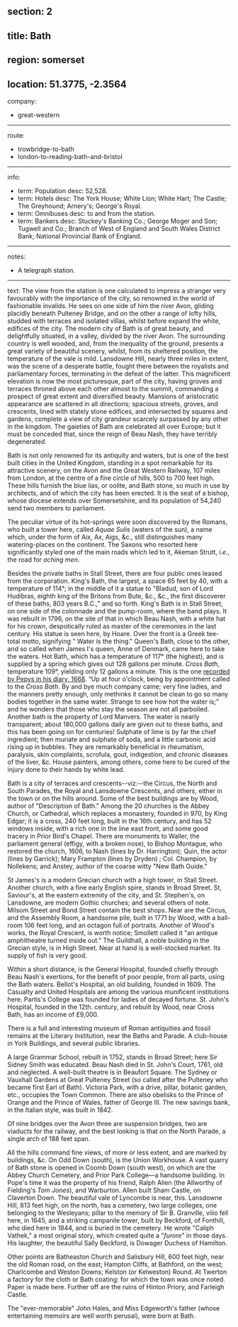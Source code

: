 section: 2
----
title: Bath
----
region: somerset
----
location: 51.3775, -2.3564
----
company:
- great-western
----
route:
- trowbridge-to-bath
- london-to-reading-bath-and-bristol
----
info:
- term: Population
  desc: 52,528.
- term: Hotels
  desc: The York House; White Lion; White Hart; The Castle; The Greyhound; Arnery's; George's Royal.
- term: Omnibuses
  desc: to and from the station.
- term: Bankers
  desc: Stuckey's Banking Co.; George Moger and Son; Tugwell and Co.; Branch of West of England and South Wales District Bank; National Provincial Bank of England.
----
notes:
- A telegraph station.
----
text: The view from the station is one calculated to impress a stranger very favourably with the importance of the city, so renowned in the world of fashionable invalids. He sees on one side of him the river Avon, gliding placidly beneath Pulteney Bridge, and on the other a range of lofty hills, studded with terraces and isolated villas, whilst before expand the white, edifices of the city. The modern city of Bath is of great beauty, and delightfully situated, in a valley, divided by the river Avon. The surrounding country is well wooded, and, from the inequality of the ground, presents a great variety of beautiful scenery, whilst, from its sheltered position, the temperature of the vale is mild. Lansdowne Hill, nearly three miles in extent, was the scene of a desperate battle, fought there between the royalists and parliamentary forces, terminating in the defeat of the latter. This magnificent elevation is now the most picturesque, part of the city, having groves and terraces throned above each other almost to the summit, commanding a prospect of great extent and diversified beauty. Mansions of aristocratic appearance are scattered in all directions; spacious streets, groves, and crescents, lined with stately stone edifices, and intersected by squares and gardens, complete a view of city grandeur scarcely surpassed by any other in the kingdom. The gaieties of Bath are celebrated all over Europe; but it must be conceded that, since the reign of Beau Nash, they have terribly degenerated.

Bath is not only renowned for its antiquity and waters, but is one of the best built cities in the United Kingdom, standing in a spot remarkable for its attractive scenery, on the Avon and the Great Western Railway, 107 miles from London, at the centre of a fine circle of hills, 500 to 700 feet high. These hills furnish the blue lias, or oolite, and Bath stone, so much in use by architects, and of which the city has been erected. It is the seat of a bishop, whose diocese extends over Somersetshire, and its population of 54,240 send two members to parliament.

The peculiar virtue of its hot-springs were soon discovered by the Romans, who built a tower here, called *Aquae Sulis* (waters of the sun), a name which, under the form of Aix, Ax, Aigs, &c., still distinguishes many watering-places on the continent. The Saxons who resorted here significantly styled one of the main roads which led to it, Akeman Strutt, *i.e.*, the road for *aching men*.

Besides the private baths in Stall Street, there are four public ones leased from the corporation. King's Bath, the largest, a space 65 feet by 40, with a temperature of 114°; in the middle of it a statue to "Bladud, son of Lord Hudibras, eighth king of the Britons from Bute, &c., &c., the first discoverer of these baths, 803 years B.C.," and so forth. King's Bath is in Stall Street, on one side of the colonnade and the pump-room, where the band plays. It was rebuilt in 1796, on the site of that in which Beau Nash, with a white hat for his crown, despotically ruled as master of the ceremonies in the last century. His statue is seen here, by Hoare. Over the front is a Greek tee-total motto, signifying " Water is the thing." Queen's Bath, close to the other, and so called when James I's queen, Anne of Denmark, came here to take the waters. Hot Bath, which has a temperature of 117° (the highest), and is supplied by a spring which gives out 128 gallons per minute. *Cross Bath*, temperature 109°, yielding only 12 gallons a minute. This is the one [recorded by Pepys in his diary, 1668](http://www.pepysdiary.com/diary/1668/06/13/). <q cite="http://www.pepysdiary.com/diary/1668/06/13/">Up at four o'clock, being by appointment called to the *Cross Bath*. By and bye much company came; very fine ladies, and the manners pretty enough, only methinks it cannot be clean to go so many bodies together in the same water. Strange to see how hot the water is;</q> and he wonders that those who stay the season are not all parboiled. Another bath is the property of Lord Manvers. The water is nearly transparent; about 180,000 gallons daily are given out to these baths, and this has been going on for centuries! Sulphate of lime is by far the chief ingredient; then muriate and sulphate of soda, and a little carbonic acid rising up in bubbles. They are remarkably beneficial in rheumatism, paralysis, skin complaints, scrofula, gout, indigestion, and chronic diseases of the liver, &c. House painters, among others, come here to be cured of the injury done to their hands by white lead.

Bath is a city of terraces and crescents--viz:--the Circus, the North and South Parades, the Royal and Lansdowne Crescents, and others, either in the town or on the hills around. Some of the best buildings are by Wood, author of "Description of Bath." Among the 20 churches is the Abbey Church, or Cathedral, which replaces a monastery, founded in 970, by King Edgar; it is a cross, 240 feet long, built in the 16th century, and has 52 windows inside, with a rich one in the line east front, and some good tracery in Prior Bird's Chapel. There are monuments to Waller, the parliament general (effigy, with a broken nose), to Bishop Montague, who restored the church, 1606, to Nash (lines by Dr. Harrington); Quin, the actor (lines by Garrick); Mary Frampton (lines by Dryden) ; Col. Champion, by Nollekens; and Anstey, author of the coarse witty "New Bath Guide."

St James's is a modern Grecian church with a high tower, in Stall Street. Another church, with a fine early English spire, stands in Broad Street. St, Saviour's, at the eastern extremity of the city, and St. Stephen's, on Lansdowne, are modern Gothic churches; and several others of note. Milsom Street and Bond Street contain the best shops. Near are the Circus, and the Assembly Room, a handsome pile, built in 1771 by Wood, with a ball-room 106 feet long, and an octagon full of portraits. Another of Wood's works, the Royal Crescent, is worth notice; Smollett called it "an antique amphitheatre turned inside out." The Guildhall, a noble building in the Grecian style, is in High Street. Near at hand is a well-stocked market. Its supply of fish is very good.

Within a short distance, is the General Hospital, founded chiefly through Beau Nash's exertions, for the benefit of poor people, from all parts, using the Bath waters. Bellot's Hospital, an old building, founded in 1609. The Casualty and United Hospitals are among the various munificent institutions here. Partis's College was founded for ladies of decayed fortune. St. John's Hospital, founded in the 12th. century, and rebuilt by Wood, near Cross Bath, has an income of £9,000.

There is a full and interesting museum of Roman antiquities and fossil remains at the Literary Institution, near the Baths and Parade. A club-house in York Buildings, and several public libraries.

A large Grammar School, rebuilt in 1752, stands in Broad Street; here Sir Sidney Smith was educated. Beau Nash died in St. John's Court, 1761, old and neglected. A well-built theatre is in Beaufort Square. The Sydney or Vauxhall Gardens at Great Pulteney Street (so called after the Pulteney who became first Earl of Bath). Victoria Park, with a drive, pillar, botanic garden, etc., occupies the Town Common. There are also obelisks to the Prince of Orange and the Prince of Wales, father of George III. The new savings bank, in the Italian style, was built in 1842.

Of nine bridges over the Avon three are suspension bridges, two are viaducts for the railway, and the best looking is that on the North Parade, a single arch of 188 feet span.

All the hills command fine views, of more or less extent, and are marked by buildings, &c. On Odd Down (south), is the Union Workhouse. A vast quarry of Bath stone is opened in Coomb Down (south west), on which are the Abbey Church Cemetery, and Prior Park College—a handsome building. In Pope's time it was the property of his friend, Ralph Alien (the Allworthy of Fielding's *Tom Jones*), and Warburton. Allen built Sham Castle, on Claverton Down. The beautiful vale of Lyncombe is near, this. Lansdowne Hill, 813 feet high, on the north, has a cemetery, two large colleges, one belonging to the Wesleyans; pillar to the memory of Sir B. Granville, viiio fell here, in 1645, and a striking campanile tower, built by Beckford, of Fonthill, who died here in 1844, and is buried in the cemetery. He wrote "Caliph Vathek," a most original story, which created quite a "*furore*" in those days. His laughter, the beautiful Sally Beckford, is Dowager Duchess of Hamilton.

Other points are Batheaston Church and Salisbury Hill, 600 feet high, near the old Roman road, on the east; Hampton Cliffs, at Bathford, on the west; Charlcombe and Weston Downs; Kelston (or Kelweston) Round. At Twerton a factory for the cloth or Bath coating: for which the town was once noted. Paper is made here. Further off are the ruins of Hinton Priory, and Farleigh Castle.

The "ever-memorable" John Hales, and Miss Edgeworth's father (whose entertaining memoirs are well worth perusal), were born at Bath.
